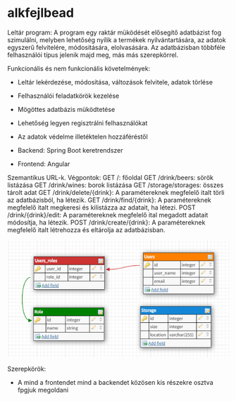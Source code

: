 # alkfejlbead

Leltár program:
  A program egy raktár müködését elősegítő adatbázist fog szimulálni, melyben lehetőség nyílik a termékek nyilvántartására, az adatok egyszerű felvitelére, módositására, elolvasására. Az adatbázisban többféle felhasználói típus jelenik majd meg, más más szerepkörrel.

Funkcionális és nem funkcionális követelmények:
  - Leltár lekérdezése, módosítása, változások felvitele, adatok törlése
  - Felhasználói feladatkörök kezelése
  - Mögöttes adatbázis müködtetése
  - Lehetőség legyen regisztrálni felhasználókat
  - Az adatok védelme illetéktelen hozzáféréstől
 
  - Backend: Spring Boot keretrendszer 
  - Frontend: Angular
  
Szemantikus URL-k.
Végpontok:
GET /: főoldal
GET /drink/beers: sörök listázása
GET /drink/wines: borok listázása
GET /storage/storages: összes tárolt adat
GET /drink/delete/{drink}: A paramétereknek megfelelő italt törli az adatbázisból, ha létezik.
GET /drink/find/{drink}: A paramétereknek megfelelő italt megkeresi és kilistázza az adatait, ha létezi.
POST /drink/{drink}/edit: A paramétereknek megfelelő ital megadott adatait módosítja, ha létezik.
POST /drink/create/{drink}: A paramétereknek megfelelő italt létrehozza és eltárolja az adatbázisban.
  
![alt text](https://github.com/vukornel/alkfejlbead/blob/master/src/main/resources/kep1.png)

Szerepkörök:
  - A mind a frontendet mind a backendet közösen kis részekre osztva fpgjuk megoldani
